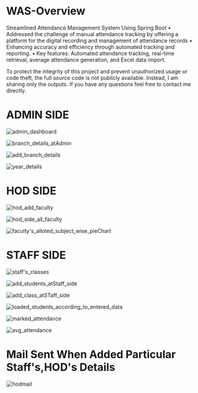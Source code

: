 # WAS-Overview

Streamlined Attendance Management System Using Spring Boot
•	Addressed the challenge of manual attendance tracking by offering a platform for the digital recording and management of attendance records
•	Enhancing accuracy and efficiency through automated tracking and reporting.
•	Key features: Automated attendance tracking, real-time retrieval, average attendance generation, and Excel data import.

To protect the integrity of this project and prevent unauthorized usage or code theft, the full source code is not publicly available. Instead, I am sharing only the outputs. If you have any questions feel free to contact me directly.

# ADMIN SIDE
![admin_dashboard](https://github.com/user-attachments/assets/7994d6be-299c-4ba9-ac76-9639827c3318)

![branch_details_atAdmin](https://github.com/user-attachments/assets/48e8e213-b81d-4b3c-a1f9-47576b0a8b54)

![add_branch_details](https://github.com/user-attachments/assets/141c5e9a-05e7-45e6-b010-1025e8a234cd)

![year_details](https://github.com/user-attachments/assets/18c4e613-5266-43d4-9d0c-6d5faceccaba)

# HOD SIDE
![hod_add_faculty](https://github.com/user-attachments/assets/3eb97da7-d59f-49cd-8619-587e2ff3e471)

![hod_side_all_faculty](https://github.com/user-attachments/assets/cd99bbbf-9abd-437a-ac3f-5ee4b5a30310)

![faculty's_alloted_subject_wise_pieChart](https://github.com/user-attachments/assets/0f8db5ad-c461-422c-bf02-6d7d86f8bb0a)

# STAFF SIDE
![staff's_classes](https://github.com/user-attachments/assets/920b34fa-0793-4e3c-acb4-4a23b0916da0)

![add_students_atStaff_side](https://github.com/user-attachments/assets/00a355ab-47a9-4b45-bec6-bc95c3f69528)

![add_class_atSTaff_side](https://github.com/user-attachments/assets/e3261454-d796-45b1-853c-a4e9bff7adc9)

![loaded_students_according_to_entered_data](https://github.com/user-attachments/assets/89ee694a-6fd2-497c-82b7-a30b6e0e6df4)

![marked_attendance](https://github.com/user-attachments/assets/3ac94a9e-3186-496e-ab48-aed1afb1ae87)

![avg_attendance](https://github.com/user-attachments/assets/c3acd7e0-0812-4b16-9189-fad26c9d7d21)

# Mail Sent When Added Particular Staff's,HOD's Details
![hodmail](https://github.com/user-attachments/assets/991cc7b9-6a4e-485c-b54e-2d76268cb50f)

